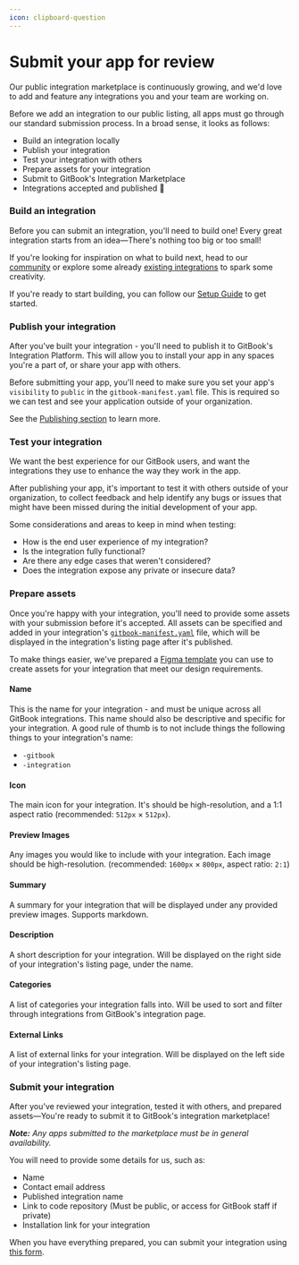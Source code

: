 ```yaml
---
icon: clipboard-question
---
```


# Submit your app for review

Our public integration marketplace is continuously growing, and we'd love to add and feature any integrations you and your team are working on.

Before we add an integration to our public listing, all apps must go through our standard submission process. In a broad sense, it looks as follows:

* Build an integration locally
* Publish your integration
* Test your integration with others
* Prepare assets for your integration
* Submit to GitBook's Integration Marketplace
* Integrations accepted and published :tada:

### Build an integration

Before you can submit an integration, you'll need to build one! Every great integration starts from an idea—There's nothing too big or too small!

If you're looking for inspiration on what to build next, head to our [community](https://github.com/GitbookIO/community) or explore some already [existing integrations](https://www.gitbook.com/integrations) to spark some creativity.

If you're ready to start building, you can follow our [Setup Guide](../getting-started/setup-guide.md) to get started.

### Publish your integration

After you've built your integration - you'll need to publish it to GitBook's Integration Platform. This will allow you to install your app in any spaces you're a part of, or share your app with others.

Before submitting your app, you'll need to make sure you set your app's `visibility` to `public` in the `gitbook-manifest.yaml` file. This is required so we can test and see your application outside of your organization.

See the [Publishing section](../getting-started/publishing.md) to learn more.

### Test your integration

We want the best experience for our GitBook users, and want the integrations they use to enhance the way they work in the app.

After publishing your app, it's important to test it with others outside of your organization, to collect feedback and help identify any bugs or issues that might have been missed during the initial development of your app.

Some considerations and areas to keep in mind when testing:

* How is the end user experience of my integration?
* Is the integration fully functional?
* Are there any edge cases that weren't considered?
* Does the integration expose any private or insecure data?

### Prepare assets

Once you're happy with your integration, you'll need to provide some assets with your submission before it's accepted. All assets can be specified and added in your integration's [`gitbook-manifest.yaml`](../integrations/configurations.md) file, which will be displayed in the integration's listing page after it's published.

To make things easier, we've prepared a [Figma template](https://www.figma.com/file/9FCuynZip3iJnlu0zB80ve/GitBook---Integrations-Template/duplicate) you can use to create assets for your integration that meet our design requirements.

#### **Name**

This is the name for your integration - and must be unique across all GitBook integrations. This name should also be descriptive and specific for your integration. A good rule of thumb is to not include things the following things to your integration's name:

* `-gitbook`
* `-integration`

#### **Icon**

The main icon for your integration. It's should be high-resolution, and a 1:1 aspect ratio (recommended: `512px` × `512px`).

#### **Preview Images**

Any images you would like to include with your integration. Each image should be high-resolution. (recommended: `1600px` × `800px`, aspect ratio: `2:1`)

#### **Summary**

A summary for your integration that will be displayed under any provided preview images. Supports markdown.

#### **Description**

A short description for your integration. Will be displayed on the right side of your integration's listing page, under the name.

#### **Categories**

A list of categories your integration falls into. Will be used to sort and filter through integrations from GitBook's integration page.

#### **External Links**

A list of external links for your integration. Will be displayed on the left side of your integration's listing page.

### Submit your integration

After you've reviewed your integration, tested it with others, and prepared assets—You're ready to submit it to GitBook's integration marketplace!

_**Note:** Any apps submitted to the marketplace must be in general availability._

You will need to provide some details for us, such as:

* Name
* Contact email address
* Published integration name
* Link to code repository (Must be public, or access for GitBook staff if private)
* Installation link for your integration

When you have everything prepared, you can submit your integration using [this form](https://forms.gle/SXBdguvquFsCUtDX8).
